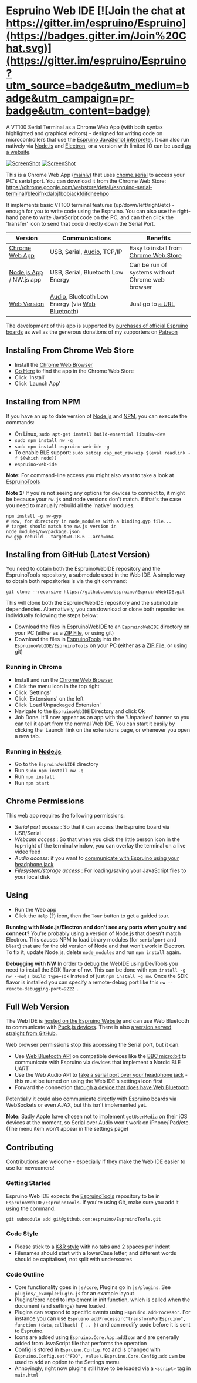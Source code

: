 Espruino Web IDE  [![Join the chat at https://gitter.im/espruino/Espruino](https://badges.gitter.im/Join%20Chat.svg)](https://gitter.im/espruino/Espruino?utm_source=badge&utm_medium=badge&utm_campaign=pr-badge&utm_content=badge)
======================

A VT100 Serial Terminal as a Chrome Web App (with both syntax highlighted and graphical editors) - designed for writing code on microcontrollers that use the [Espruino JavaScript interpreter](http://www.espruino.com). It can also run natively via [Node.js](https://nodejs.org/en/) and [Electron](http://electron.atom.io/), or a version with limited IO can be used [as a website](https://espruino.github.io/EspruinoWebIDE/).

[![ScreenShot](https://raw.github.com/espruino/EspruinoWebIDE/gh-pages/extras/screenshot.png)](http://youtu.be/Fjju_QhzL-c)
[![ScreenShot](https://raw.github.com/espruino/EspruinoWebIDE/gh-pages/extras/screenshot2.png)](http://youtu.be/Fjju_QhzL-c)

This is a Chrome Web App ([mainly](#full-web-version)) that uses [chome.serial](https://developer.chrome.com/apps/serial) to access your PC's serial port. You can download it from the Chrome Web Store: https://chrome.google.com/webstore/detail/espruino-serial-terminal/bleoifhkdalbjfbobjackfdifdneehpo

It implements basic VT100 terminal features (up/down/left/right/etc) - enough for you to write code using the Espruino. You can also use the right-hand pane to write JavaScript code on the PC, and can then click the 'transfer' icon to send that code directly down the Serial Port.

| Version | Communications | Benefits |
|---------|----------------|----------|
| [Chrome Web App](#installing-from-chrome-web-store) | USB, Serial, [Audio](http://www.espruino.com/Headphone), TCP/IP | Easy to install from [Chrome Web Store](https://chrome.google.com/webstore/detail/espruino-serial-terminal/bleoifhkdalbjfbobjackfdifdneehpo) |
| [Node.js App](#installing-from-npm) / NW.js app | USB, Serial, Bluetooth Low Energy | Can be run of systems without Chrome web browser |
| [Web Version](#full-web-version) | [Audio](http://www.espruino.com/Headphone), Bluetooth Low Energy (via [Web Bluetooth](https://webbluetoothcg.github.io/web-bluetooth/)) | Just go to [a URL](https://espruino.github.io/EspruinoWebIDE/) |

The development of this app is supported by [purchases of official Espruino boards](http://www.espruino.com/Order) as well as the generous donations of my supporters on [Patreon](PATREON.md)

Installing From Chrome Web Store
----------------------------

* Install the [Chrome Web Browser](https://www.google.com/intl/en/chrome/browser/)
* [Go Here](https://chrome.google.com/webstore/detail/espruino-serial-terminal/bleoifhkdalbjfbobjackfdifdneehpo) to find the app in the Chrome Web Store
* Click 'Install'
* Click 'Launch App'

Installing from NPM
-------------------

If you have an up to date version of [Node.js](https://nodejs.org/en/) and [NPM](https://www.npmjs.com/), you can execute the commands:

* On Linux, `sudo apt-get install build-essential libudev-dev`
* `sudo npm install nw -g`
* `sudo npm install espruino-web-ide -g`
* To enable BLE support: `sudo setcap cap_net_raw+eip $(eval readlink -f $(which node))`
* `espruino-web-ide`

**Note:** For command-line access you might also want to take a look at [EspruinoTools](https://github.com/espruino/EspruinoTools)

**Note 2:** If you're not seeing any options for devices to connect to, it might be because your `nw.js` and node versions don't match. If that's the case you need to manually rebuild all the 'native' modules.

```
npm install -g nw-gyp
# Now, for directory in node_modules with a binding.gyp file...
# target should match the nw.js version in node_modules/nw/package.json
nw-gyp rebuild --target=0.18.6 --arch=x64
```

Installing from GitHub (Latest Version)
---------------------------------------

You need to obtain both the EspruinoWebIDE repository and the EspruinoTools repository, a submodule used in the Web IDE.
A simple way to obtain both repositories is via the git command:

```git clone --recursive https://github.com/espruino/EspruinoWebIDE.git```

This will clone both the EspruinoWebIDE repository and the submodule dependencies. Alternatively, you can download or clone both repositories individually following the steps below:

* Download the files in [EspruinoWebIDE](https://github.com/espruino/EspruinoWebIDE) to an `EspruinoWebIDE` directory on your PC (either as a [ZIP File](https://github.com/espruino/EspruinoWebIDE/archive/gh-pages.zip), or using git)
* Download the files in [EspruinoTools](https://github.com/espruino/EspruinoTools) into the `EspruinoWebIDE/EspruinoTools` on your PC (either as a [ZIP File](https://github.com/espruino/EspruinoTools/archive/gh-pages.zip), or using git)

### Running in Chrome

* Install and run the [Chrome Web Browser](https://www.google.com/intl/en/chrome/browser/)
* Click the menu icon in the top right
* Click 'Settings'
* Click 'Extensions' on the left
* Click 'Load Unpackaged Extension'
* Navigate to the `EspruinoWebIDE` Directory and click Ok
* Job Done. It'll now appear as an app with the 'Unpacked' banner so you can tell it apart from the normal Web IDE. You can start it easily by clicking the 'Launch' link on the extensions page, or whenever you open a new tab.

### Running in [Node.js](https://nodejs.org/en/)

* Go to the `EspruinoWebIDE` directory
* Run `sudo npm install nw -g`
* Run `npm install`
* Run `npm start`


Chrome Permissions
------------------

This web app requires the following permissions:
* *Serial port access* : So that it can access the Espruino board via USB/Serial
* *Webcam access* : So that when you click the little person icon in the top-right of the terminal window, you can overlay the terminal on a live video feed
* *Audio access*: if you want to [communicate with Espruino using your headphone jack](http://www.espruino.com/Headphone)
* *Filesystem/storage access* : For loading/saving your JavaScript files to your local disk


Using
-----

* Run the Web app
* Click the `Help` (?) icon, then the `Tour` button to get a guided tour.

**Running with Node.js/Electron and don't see any ports when you try and connect?** You're probably using a version of Node.js that doesn't match Electron. This causes NPM to load binary modules (for `serialport` and `bleat`) that are for the old version of Node and that won't work in Electron. To fix it, update Node.js, delete `node_modules` and run `npm install` again.

**Debugging with NW** In order to debug the WebIDE using DevTools you need to install the SDK flavor of nw. This can be done with `npm install -g nw --nwjs_build_type=sdk` instead of just `npm install -g nw`. Once the SDK flavor is installed you can specify a remote-debug port like this `nw --remote-debugging-port=9222 `.

Full Web Version
----------------

The Web IDE is [hosted on the Espruino Website](https://www.espruino.com/ide/) and can use Web Bluetooth to communicate with [Puck.js devices](http://www.espruino.com/Puck.js). There is also [a version served straight from GitHub](https://espruino.github.io/EspruinoWebIDE/).

Web browser permissions stop this accessing the Serial port, but it can:

* Use [Web Bluetooth API](https://webbluetoothcg.github.io/web-bluetooth/) on compatible devices like the [BBC micro:bit](http://www.espruino.com/MicroBit) to communicate with Espruino via devices that implement a Nordic BLE UART
* Use the Web Audio API to [fake a serial port over your headphone jack](http://www.espruino.com/Headphone) - this must be turned on using the Web IDE's settings icon first
* Forward the connection [through a device that does have Web Bluetooth](http://forum.espruino.com/conversations/300770/)

Potentially it could also communicate directly with Espruino boards via WebSockets or even AJAX, but this isn't implemented yet.

**Note:** Sadly Apple have chosen not to implement `getUserMedia` on their iOS devices at the moment, so Serial over Audio won't work on iPhone/iPad/etc. (The menu item won't appear in the settings page)


Contributing
------------

Contributions are welcome - especially if they make the Web IDE easier to use for newcomers!

### Getting Started

Espruino Web IDE expects the [EspruinoTools](https://github.com/espruino/EspruinoTools) repository to be in `EspruinoWebIDE/EspruinoTools`. If you're using Git, make sure you add it using the command:

```
git submodule add git@github.com:espruino/EspruinoTools.git
```

### Code Style

 * Please stick to a [K&R style](http://en.wikipedia.org/wiki/1_true_brace_style#K.26R_style) with no tabs and 2 spaces per indent
 * Filenames should start with a lowerCase letter, and different words should be capitalised, not split with underscores

### Code Outline

 * Core functionality goes in `js/core`, Plugins go in `js/plugins`. See `plugins/_examplePlugin.js` for an example layout
 * Plugins/core need to implement in init function, which is called when the document (and settings) have loaded.
 * Plugins can respond to specific events using `Espruino.addProcessor`. For instance you can use `Espruino.addProcessor("transformForEspruino", function (data,callback) { .. })` and can modify code before it is sent to Espruino.
 * Icons are added using `Espruino.Core.App.addIcon` and are generally added from JsvaScript file that performs the operation
 * Config is stored in `Espruino.Config.FOO` and is changed with `Espruino.Config.set("FOO", value)`. `Espruino.Core.Config.add` can be used to add an option to the Settings menu.
 * Annoyingly, right now plugins still have to be loaded via a `<script>` tag in `main.html`

